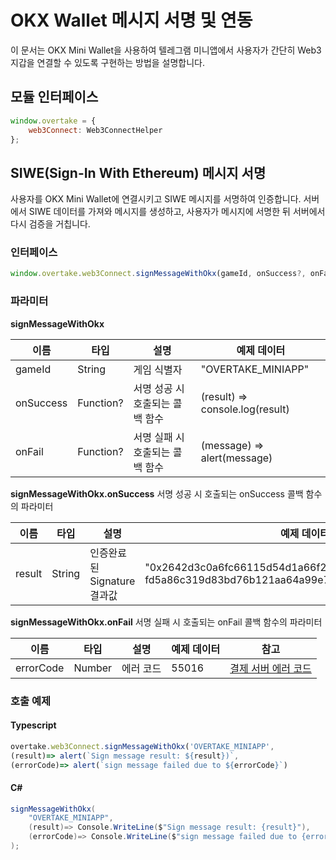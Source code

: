 # OKX Wallet 메시지 서명 및 연동
이 문서는 OKX Mini Wallet을 사용하여 텔레그램 미니앱에서 사용자가 간단히 Web3 지갑을 연결할 수 있도록 구현하는 방법을 설명합니다.


## 모듈 인터페이스 
```javascript
window.overtake = {
    web3Connect: Web3ConnectHelper
};
```

## SIWE(Sign-In With Ethereum) 메시지 서명
사용자를 OKX Mini Wallet에 연결시키고 SIWE 메시지를 서명하여 인증합니다. 
서버에서 SIWE 데이터를 가져와 메시지를 생성하고, 사용자가 메시지에 서명한 뒤 서버에서 다시 검증을 거칩니다.

### 인터페이스
```javascript
window.overtake.web3Connect.signMessageWithOkx(gameId, onSuccess?, onFail?);
```

### 파라미터
<b>signMessageWithOkx</b>

| 이름                 | 타입         | 설명                  | 예제 데이터                         |
|--------------------|------------|---------------------|--------------------------------|
| gameId             | String     | 게임 식별자              | "OVERTAKE_MINIAPP"             |
| onSuccess          | Function?  | 서명 성공 시 호출되는 콜백 함수	 | (result) => console.log(result) |
| onFail             | Function?	 | 서명 실패 시 호출되는 콜백 함수  | (message) => alert(message) |

<b>signMessageWithOkx.onSuccess</b>
서명 성공 시 호출되는 onSuccess 콜백 함수의 파라미터

| 이름        | 타입     | 설명                  | 예제 데이터 |
|-----------|--------|---------------------|--------|
| result | String | 인증완료된 Signature 결과값 | "0x2642d3c0a6fc66115d54d1a66f218a07d6928dd2278d8fea…fd5a86c319d83bd76b121aa64a99e779d7fb9a000eddff81c" |

<b>signMessageWithOkx.onFail</b>
서명 실패 시 호출되는 onFail 콜백 함수의 파라미터

| 이름        | 타입     | 설명    | 예제 데이터   | 참고                                         |
|-----------|--------|-------|----------|--------------------------------------------|
| errorCode | Number | 에러 코드 | 55016    | [결제 서버 에러 코드](결제-서버-에러-코드.md)              |


### 호출 예제
#### Typescript
```typescript
overtake.web3Connect.signMessageWithOkx('OVERTAKE_MINIAPP', 
(result)=> alert(`Sign message result: ${result})`, 
(errorCode)=> alert(`sign message failed due to ${errorCode}`)
```

#### C#
```csharp
signMessageWithOkx(
    "OVERTAKE_MINIAPP", 
    (result)=> Console.WriteLine($"Sign message result: {result}"), 
    (errorCode)=> Console.WriteLine($"sign message failed due to {errorCode}")
);
```
